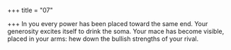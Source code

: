 +++
title = "07"

+++
In you every power has been placed toward the same end. Your
generosity excites itself to drink the soma. Your mace has become visible, placed in your arms: hew down the
bullish strengths of your rival.